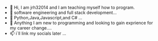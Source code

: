 - 👋 Hi, I am jrh32014 and I am teaching myself how to program.
- 👀 software engineering and full stack development...
- 🌱 Python,Java,Javascript,and C# ...
- 💞️ Anything I am new to programming and looking to gain exprience for my career change....
- 📫 i`ll link my socials later ...

<!---
jrh32014/jrh32014 is a ✨ special ✨ repository because its `README.md` (this file) appears on your GitHub profile.
You can click the Preview link to take a look at your changes.
--->
